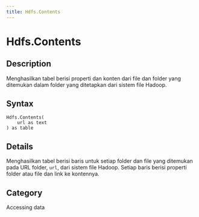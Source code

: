 ```yaml
---
title: Hdfs.Contents
---
```


# Hdfs.Contents


## Description

Menghasilkan tabel berisi properti dan konten dari file dan folder yang ditemukan dalam folder yang ditetapkan dari sistem file Hadoop.


## Syntax

```powerquery
Hdfs.Contents(
    url as text
) as table
```


## Details

Menghasilkan tabel berisi baris untuk setiap folder dan file yang ditemukan pada URL folder, <code>url</code>, dari sistem file Hadoop. Setiap baris berisi properti folder atau file dan link ke kontennya.



## Category
Accessing data
